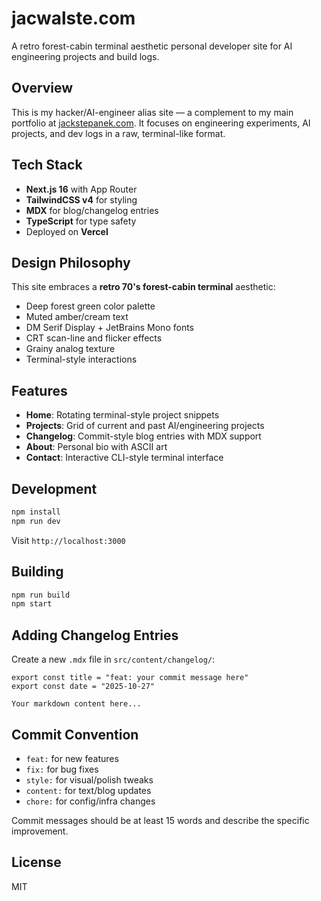 # jacwalste.com

A retro forest-cabin terminal aesthetic personal developer site for AI engineering projects and build logs.

## Overview

This is my hacker/AI-engineer alias site — a complement to my main portfolio at [jackstepanek.com](https://jackstepanek.com). It focuses on engineering experiments, AI projects, and dev logs in a raw, terminal-like format.

## Tech Stack

- **Next.js 16** with App Router
- **TailwindCSS v4** for styling
- **MDX** for blog/changelog entries
- **TypeScript** for type safety
- Deployed on **Vercel**

## Design Philosophy

This site embraces a **retro 70's forest-cabin terminal** aesthetic:

- Deep forest green color palette
- Muted amber/cream text
- DM Serif Display + JetBrains Mono fonts
- CRT scan-line and flicker effects
- Grainy analog texture
- Terminal-style interactions

## Features

- **Home**: Rotating terminal-style project snippets
- **Projects**: Grid of current and past AI/engineering projects
- **Changelog**: Commit-style blog entries with MDX support
- **About**: Personal bio with ASCII art
- **Contact**: Interactive CLI-style terminal interface

## Development

```bash
npm install
npm run dev
```

Visit `http://localhost:3000`

## Building

```bash
npm run build
npm start
```

## Adding Changelog Entries

Create a new `.mdx` file in `src/content/changelog/`:

```mdx
export const title = "feat: your commit message here"
export const date = "2025-10-27"

Your markdown content here...
```

## Commit Convention

- `feat:` for new features
- `fix:` for bug fixes
- `style:` for visual/polish tweaks
- `content:` for text/blog updates
- `chore:` for config/infra changes

Commit messages should be at least 15 words and describe the specific improvement.

## License

MIT
